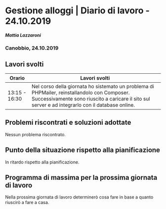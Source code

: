 # Gestione alloggi | Diario di lavoro - 24.10.2019

##### Mattia Lazzaroni

### Canobbio, 24.10.2019

## Lavori svolti

| Orario        | Lavori svolti   |
| ------------- | --------------- |
| 13:15 - 16:30 | Nel corso della giornata ho sistemato un problema di PHPMailer, reinstallandolo con Composer. Successivamente sono riuscito a caricare il sito sul server e ad integrarlo con il database online. |

## Problemi riscontrati e soluzioni adottate
Nessun problema riscontrato.

## Punto della situazione rispetto alla pianificazione
In ritardo rispetto alla pianificazione.

## Programma di massima per la prossima giornata di lavoro
Nella prossima giornata di lavoro determinerò cosa fare in base a quanto riuscirò a fare a casa.